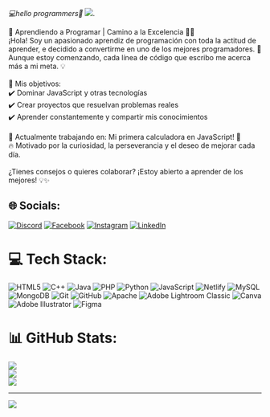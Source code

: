 <em> 💻hello programmers💫 </em>
<em> ![](https://github.com/user-attachments/assets/b399557d-94f4-460c-8848-604d36d4a140). </em>

🚀 Aprendiendo a Programar | Camino a la Excelencia 👨‍💻<br>¡Hola! Soy un apasionado aprendiz de programación con toda la actitud de aprender, e decidido a convertirme en uno de los mejores programadores. 🚀 Aunque estoy comenzando, cada línea de código que escribo me acerca más a mi meta. 💡<br><br>📌 Mis objetivos:<br>✔️ Dominar JavaScript y otras tecnologías<br>✔️ Crear proyectos que resuelvan problemas reales<br>✔️ Aprender constantemente y compartir mis conocimientos<br><br>🌱 Actualmente trabajando en: Mi primera calculadora en JavaScript! 🧮<br>🔥 Motivado por la curiosidad, la perseverancia y el deseo de mejorar cada día.<br><br>¿Tienes consejos o quieres colaborar? ¡Estoy abierto a aprender de los mejores! 💡✨


## 🌐 Socials:
[![Discord](https://img.shields.io/badge/Discord-%237289DA.svg?logo=discord&logoColor=white)](https://discord.gg/Germaini33) [![Facebook](https://img.shields.io/badge/Facebook-%231877F2.svg?logo=Facebook&logoColor=white)](https://facebook.com/https://www.facebook.com/german.munoz.7374/?locale=es_LA) [![Instagram](https://img.shields.io/badge/Instagram-%23E4405F.svg?logo=Instagram&logoColor=white)](https://instagram.com/https://www.instagram.com/eligersel/) [![LinkedIn](https://img.shields.io/badge/LinkedIn-%230077B5.svg?logo=linkedin&logoColor=white)](https://linkedin.com/in/https://www.linkedin.com/in/german-mu%C3%B1oz-a29730164/) 

# 💻 Tech Stack:
![HTML5](https://img.shields.io/badge/html5-%23E34F26.svg?style=for-the-badge&logo=html5&logoColor=white) ![C++](https://img.shields.io/badge/c++-%2300599C.svg?style=for-the-badge&logo=c%2B%2B&logoColor=white) ![Java](https://img.shields.io/badge/java-%23ED8B00.svg?style=for-the-badge&logo=openjdk&logoColor=white) ![PHP](https://img.shields.io/badge/php-%23777BB4.svg?style=for-the-badge&logo=php&logoColor=white) ![Python](https://img.shields.io/badge/python-3670A0?style=for-the-badge&logo=python&logoColor=ffdd54) ![JavaScript](https://img.shields.io/badge/javascript-%23323330.svg?style=for-the-badge&logo=javascript&logoColor=%23F7DF1E) ![Netlify](https://img.shields.io/badge/netlify-%23000000.svg?style=for-the-badge&logo=netlify&logoColor=#00C7B7) ![MySQL](https://img.shields.io/badge/mysql-4479A1.svg?style=for-the-badge&logo=mysql&logoColor=white) ![MongoDB](https://img.shields.io/badge/MongoDB-%234ea94b.svg?style=for-the-badge&logo=mongodb&logoColor=white) ![Git](https://img.shields.io/badge/git-%23F05033.svg?style=for-the-badge&logo=git&logoColor=white) ![GitHub](https://img.shields.io/badge/github-%23121011.svg?style=for-the-badge&logo=github&logoColor=white) ![Apache](https://img.shields.io/badge/apache-%23D42029.svg?style=for-the-badge&logo=apache&logoColor=white) ![Adobe Lightroom Classic](https://img.shields.io/badge/Adobe%20Lightroom%20Classic-31A8FF.svg?style=for-the-badge&logo=Adobe%20Lightroom%20Classic&logoColor=white) ![Canva](https://img.shields.io/badge/Canva-%2300C4CC.svg?style=for-the-badge&logo=Canva&logoColor=white) ![Adobe Illustrator](https://img.shields.io/badge/adobe%20illustrator-%23FF9A00.svg?style=for-the-badge&logo=adobe%20illustrator&logoColor=white) ![Figma](https://img.shields.io/badge/figma-%23F24E1E.svg?style=for-the-badge&logo=figma&logoColor=white)
# 📊 GitHub Stats:
![](https://github-readme-stats.vercel.app/api?username=germaini&theme=aura&hide_border=false&include_all_commits=false&count_private=false)<br/>
![](https://nirzak-streak-stats.vercel.app/?user=germaini&theme=aura&hide_border=false)<br/>
![](https://github-readme-stats.vercel.app/api/top-langs/?username=germaini&theme=aura&hide_border=false&include_all_commits=false&count_private=false&layout=compact)

---
[![](https://visitcount.itsvg.in/api?id=germaini&icon=4&color=7)](https://visitcount.itsvg.in)

<!-- Proudly created with GPRM ( https<p align="left">
   <img src="https://img.shields.io/badge/STATUS-EN%20DESAROLLO-green">
   </p>://gprm.itsvg.in ) -->

